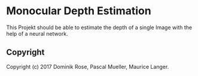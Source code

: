 # Monocular Depth Estimation

This Projekt should be able to estimate the depth of a single Image with the help of a neural network.

## Copyright

Copyright (c) 2017 Dominik Rose, Pascal Mueller, Maurice Langer.
